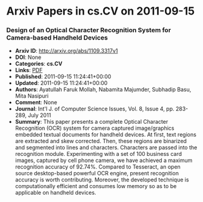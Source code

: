 # Arxiv Papers in cs.CV on 2011-09-15
### Design of an Optical Character Recognition System for Camera-based Handheld Devices
- **Arxiv ID**: http://arxiv.org/abs/1109.3317v1
- **DOI**: None
- **Categories**: **cs.CV**
- **Links**: [PDF](http://arxiv.org/pdf/1109.3317v1)
- **Published**: 2011-09-15 11:24:41+00:00
- **Updated**: 2011-09-15 11:24:41+00:00
- **Authors**: Ayatullah Faruk Mollah, Nabamita Majumder, Subhadip Basu, Mita Nasipuri
- **Comment**: None
- **Journal**: Int'l J. of Computer Science Issues, Vol. 8, Issue 4, pp. 283-289,
  July 2011
- **Summary**: This paper presents a complete Optical Character Recognition (OCR) system for camera captured image/graphics embedded textual documents for handheld devices. At first, text regions are extracted and skew corrected. Then, these regions are binarized and segmented into lines and characters. Characters are passed into the recognition module. Experimenting with a set of 100 business card images, captured by cell phone camera, we have achieved a maximum recognition accuracy of 92.74%. Compared to Tesseract, an open source desktop-based powerful OCR engine, present recognition accuracy is worth contributing. Moreover, the developed technique is computationally efficient and consumes low memory so as to be applicable on handheld devices.



